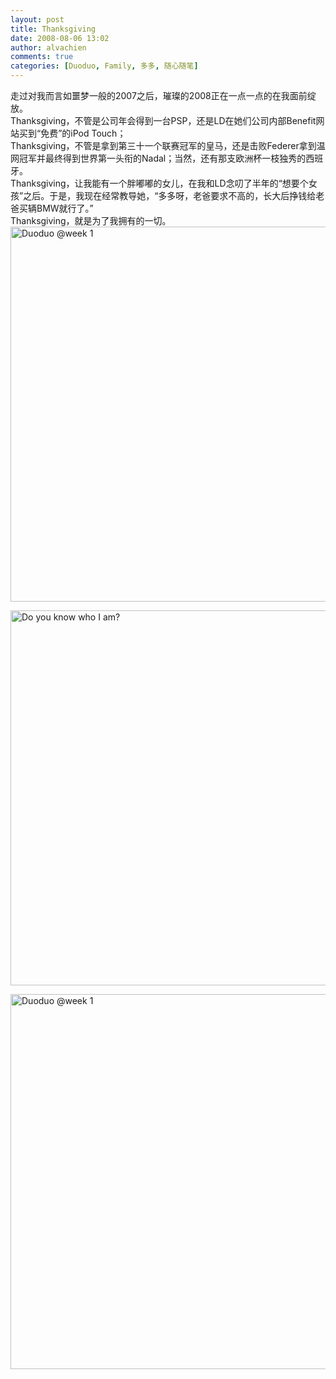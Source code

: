 ```yaml
---
layout: post
title: Thanksgiving
date: 2008-08-06 13:02
author: alvachien
comments: true
categories: [Duoduo, Family, 多多, 随心随笔]
---
```

<div id="bp-C678F199F470A1FB_1326-content">
<div>走过对我而言如噩梦一般的2007之后，璀璨的2008正在一点一点的在我面前绽放。</div>
<div> </div>
<div>Thanksgiving，不管是公司年会得到一台PSP，还是LD在她们公司内部Benefit网站买到“免费”的iPod Touch；</div>
<div>Thanksgiving，不管是拿到第三十一个联赛冠军的皇马，还是击败Federer拿到温网冠军并最终得到世界第一头衔的Nadal；当然，还有那支欧洲杯一枝独秀的西班牙。</div>
<div>Thanksgiving，让我能有一个胖嘟嘟的女儿，在我和LD念叨了半年的“想要个女孩”之后。于是，我现在经常教导她，“多多呀，老爸要求不高的，长大后挣钱给老爸买辆BMW就行了。”</div>
<div> </div>
<div>Thanksgiving，就是为了我拥有的一切。 </div>
<a title="Duoduo @week 1 by Alva Chien, on Flickr" href="http://www.flickr.com/photos/alvachien/2715974055/"><img src="http://farm4.static.flickr.com/3099/2715974055_dd16262919_b.jpg" alt="Duoduo @week 1" width="600" /></a>

<a title="Do you know who I am? by Alva Chien, on Flickr" href="http://www.flickr.com/photos/alvachien/2790378523/"><img src="http://farm4.static.flickr.com/3093/2790378523_92fdd62245_b.jpg" alt="Do you know who I am?" width="600" /></a>

<a title="Duoduo @week 1 by Alva Chien, on Flickr" href="http://www.flickr.com/photos/alvachien/2715993745/"><img src="http://farm4.static.flickr.com/3270/2715993745_949089381a_b.jpg" alt="Duoduo @week 1" width="600" /></a>

</div>
